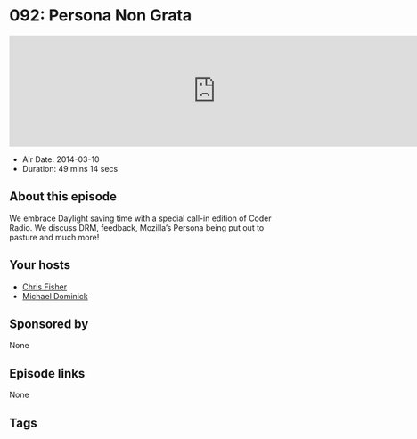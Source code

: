 # 092: Persona Non Grata

<iframe src="https://player.fireside.fm/v2/MLf2ZzhC+3b3bC32l?theme=dark" width="740" height="200" frameborder="0" scrolling="no"></iframe>

* Air Date: 2014-03-10
* Duration: 49 mins 14 secs

## About this episode

We embrace Daylight saving time with a special call-in edition of Coder Radio. We discuss DRM, feedback, Mozilla’s Persona being put out to pasture and much more!

## Your hosts
* [Chris Fisher](https://coder.show/hosts/chrislas)
* [Michael Dominick](https://coder.show/hosts/michael)

## Sponsored by

None



## Episode links

None



## Tags

